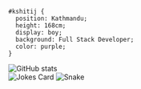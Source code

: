 ```
#kshitij { 
  position: Kathmandu; 
  height: 168cm; 
  display: boy; 
  background: Full Stack Developer; 
  color: purple;
}
```
![GitHub stats](https://github-readme-stats.vercel.app/api?username=kshitijsubedi&show_icons=true&theme=dark&count_private=true&hide_border=true)  
![Jokes Card](https://readme-jokes.vercel.app/api?hideBorder)
![Snake](https://github.com/kshitijsubedi/kshitijsubedi/blob/output/assets/github-contribution-grid-snake.svg)
